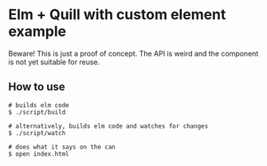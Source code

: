 # Elm + Quill with custom element example

Beware! This is just a proof of concept.
The API is weird and the component is not yet suitable for reuse.

## How to use

```
# builds elm code
$ ./script/build

# alternatively, builds elm code and watches for changes
$ ./script/watch

# does what it says on the can
$ open index.html
```
